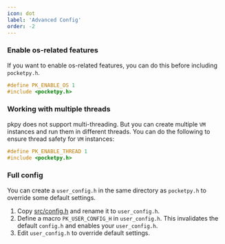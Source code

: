 ```yaml
---
icon: dot
label: 'Advanced Config'
order: -2
---
```


### Enable os-related features

If you want to enable os-related features, you can do this before including `pocketpy.h`.

```cpp
#define PK_ENABLE_OS 1
#include <pocketpy.h>
```

### Working with multiple threads

pkpy does not support multi-threading. But you can create multiple `VM` instances and run them in different threads.
You can do the following to ensure thread safety for `VM` instances:

```cpp
#define PK_ENABLE_THREAD 1
#include <pocketpy.h>
```

### Full config

You can create a `user_config.h` in the same directory as `pocketpy.h` to override some default settings.

1. Copy [src/config.h](https://github.com/pocketpy/pocketpy/blob/main/include/pocketpy/config.h) and rename it to `user_config.h`.
2. Define a macro `PK_USER_CONFIG_H` in `user_config.h`. This invalidates the default `config.h` and enables your `user_config.h`.
3. Edit `user_config.h` to override default settings.
